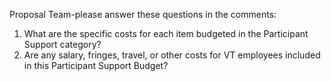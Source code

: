 Proposal Team-please answer these questions in the comments:
1.	What are the specific costs for each item budgeted in the Participant Support category?
2.	Are any salary, fringes, travel, or other costs for VT employees included in this Participant Support Budget?
